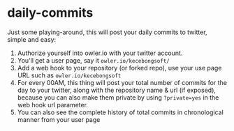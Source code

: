 daily-commits
===============

Just some playing-around, this will post your daily commits to twitter,
simple and easy:

1. Authorize yourself into owler.io with your twitter account.
2. You'll get a user page, say it `owler.io/kecebongsoft/`
3. Add a web hook to your repository (or forked repo), use your use page
   URL such as `owler.io/kecebongsoft`
4. For every 00AM, this thing will post your total number of commits for
   the day to your twitter, along with the repository name & url (if exposed), because
   you can also make them private by using `?private=yes` in the web
   hook url parameter.
5. You can also see the complete history of total commits in
   chronological manner from your user page


